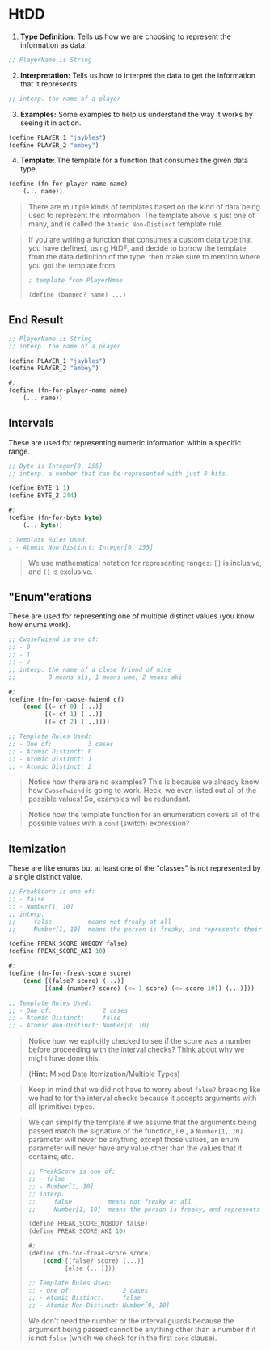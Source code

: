 # HtDD

1. **Type Definition:** Tells us how we are choosing to represent the information as data.

```lisp
;; PlayerName is String
```

2. **Interpretation:** Tells us how to interpret the data to get the information that it represents.

```lisp
;; interp. the name of a player
```

3. **Examples:** Some examples to help us understand the way it works by seeing it in action.

```lisp
(define PLAYER_1 "jaybles")
(define PLAYER_2 "ambey")
```

4. **Template:** The template for a function that consumes the given data type.

```lisp
(define (fn-for-player-name name)
    (... name))
```

> There are multiple kinds of templates based on the kind of data being used to represent the information! The template above is just one of many, and is called the `Atomic Non-Distinct` template rule.

> If you are writing a function that consumes a custom data type that you have defined, using HtDF, and decide to borrow the template from the data definition of the type, then make sure to mention where you got the template from.
> 
> ```lisp
> ; template from PlayerNmae
>
> (define (banned? name) ...)
> ```

## End Result
```lisp
;; PlayerName is String
;; interp. the name of a player

(define PLAYER_1 "jaybles")
(define PLAYER_2 "ambey")

#;
(define (fn-for-player-name name)
    (... name))
```

## Intervals
These are used for representing numeric information within a specific range.

```lisp
;; Byte is Integer[0, 255]
;; interp. a number that can be represented with just 8 bits.

(define BYTE_1 1)
(define BYTE_2 244)

#;
(define (fn-for-byte byte)
    (... byte))

; Template Rules Used:
; - Atomic Non-Distinct: Integer[0, 255]
```

> We use mathematical notation for representing ranges: `[]` is inclusive, and `()` is exclusive.

## "Enum"erations
These are used for representing one of multiple distinct values (you know how enums work).

```lisp
;; CwoseFwiend is one of:
;; - 0
;; - 1
;; - 2
;; interp. the name of a close friend of mine
;;         0 means sis, 1 means ume, 2 means aki

#;
(define (fn-for-cwose-fwiend cf)
    (cond [(= cf 0) (...)]
          [(= cf 1) (...)]
          [(= cf 2) (...)]))

;; Template Rules Used:
;; - One of:          3 cases
;; - Atomic Distinct: 0
;; - Atomic Distinct: 1
;; - Atomic Distinct: 2
```

> Notice how there are no examples? This is because we already know how `CwoseFwiend` is going to work. Heck, we even listed out all of the possible values! So, examples will be redundant.

> Notice how the template function for an enumeration covers all of the possible values with a `cond` (switch) expression?

## Itemization
These are like enums but at least one of the "classes" is not represented by a single distinct value.

```lisp
;; FreakScore is one of:
;; - false
;; - Number[1, 10]
;; interp.
;;     false          means not freaky at all
;;     Number[1, 10]  means the person is freaky, and represents their freak score

(define FREAK_SCORE_NOBODY false)
(define FREAK_SCORE_AKI 10)

#;
(define (fn-for-freak-score score)
    (cond [(false? score) (...)]
          [(and (number? score) (<= 1 score) (<= score 10)) (...)]))

;; Template Rules Used:
;; - One of:              2 cases
;; - Atomic Distinct:     false
;; - Atomic Non-Distinct: Number[0, 10]
```

> Notice how we explicitly checked to see if the score was a number before proceeding with the interval checks? Think about why we might have done this.
> 
> (**Hint:** Mixed Data Itemization/Multiple Types)

> Keep in mind that we did not have to worry about `false?` breaking like we had to for the interval checks because it accepts arguments with all (primitive) types.

> We can simplify the template if we assume that the arguments being passed match the signature of the function, i.e., a `Number[1, 10]` parameter will never be anything except those values, an enum parameter will never have any value other than the values that it contains, etc.
>
> ```lisp
> ;; FreakScore is one of:
> ;; - false
> ;; - Number[1, 10]
> ;; interp.
> ;;     false          means not freaky at all
> ;;     Number[1, 10]  means the person is freaky, and represents their freak score
> 
> (define FREAK_SCORE_NOBODY false)
> (define FREAK_SCORE_AKI 10)
> 
> #;
> (define (fn-for-freak-score score)
>     (cond [(false? score) (...)]
>           [else (...)]))
> 
> ;; Template Rules Used:
> ;; - One of:              2 cases
> ;; - Atomic Distinct:     false
> ;; - Atomic Non-Distinct: Number[0, 10]
> ```
>
> We don't need the number or the interval guards because the argument being passed cannot be anything other than a number if it is not `false` (which we check for in the first `cond` clause).
